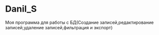 # Danil_S
Моя программа для работы с БД(Создание записей,редактирование записей,удаление записей,фильтрация и экспорт)
